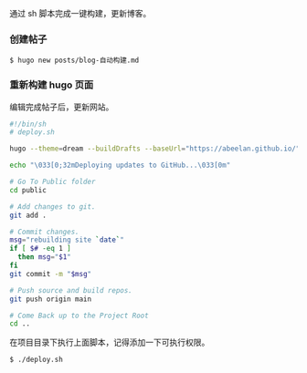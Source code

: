 通过 sh 脚本完成一键构建，更新博客。



### 创建帖子

```shell
$ hugo new posts/blog-自动构建.md
```



### 重新构建 hugo 页面

编辑完成帖子后，更新网站。

```bash
#!/bin/sh
# deploy.sh

hugo --theme=dream --buildDrafts --baseUrl="https://abeelan.github.io/"

echo "\033[0;32mDeploying updates to GitHub...\033[0m"

# Go To Public folder
cd public

# Add changes to git.
git add .

# Commit changes.
msg="rebuilding site `date`"
if [ $# -eq 1 ]
  then msg="$1"
fi
git commit -m "$msg"

# Push source and build repos.
git push origin main

# Come Back up to the Project Root
cd ..

```

在项目目录下执行上面脚本，记得添加一下可执行权限。

```shell
$ ./deploy.sh
```

